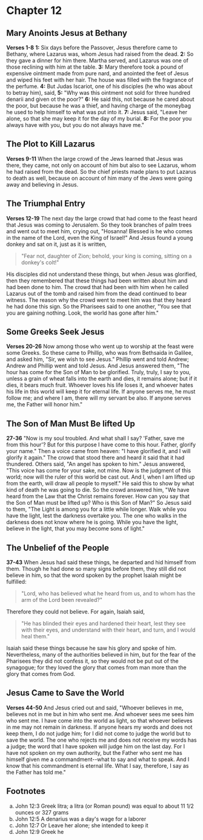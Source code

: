 # Chapter 12
## Mary Anoints Jesus at Bethany
**Verses 1-8**
**1:** Six days before the Passover, Jesus therefore came to Bethany, where Lazarus was, whom Jesus had raised from the dead.
**2:** So they gave a dinner for him there. Martha served, and Lazarus was one of those reclining with him at the table.
**3:** Mary therefore took a pound of expensive ointment made from pure nard, and anointed the feet of Jesus and wiped his feet with her hair. The house was filled with the fragrance of the perfume.
**4:** But Judas Iscariot, one of his disciples (he who was about to betray him), said,
**5:** "Why was this ointment not sold for three hundred denarii and given ot the poor?"
**6:** He said this, not because he cared about the poor, but because he was a thief, and having charge of the moneybag he used to help himself to what was put into it.
**7:** Jesus said, "Leave her alone, so that she may keep it for the day of my burial.
**8:** For the poor you always have with you, but you do not always have me."

## The Plot to Kill Lazarus
**Verses 9-11**
When the large crowd of the Jews learned that Jesus was there, they came, not only on account of him but also to see Lazarus, whom he had raised from the dead. So the chief priests made plans to put Lazarus to death as well, because on account of him many of the Jews were going away and believing in Jesus.

## The Triumphal Entry
**Verses 12-19**
The next day the large crowd that had come to the feast heard that Jesus was coming to Jerusalem. So they took branches of palm trees and went out to meet him, crying out, "Hosanna! Blessed is he who comes in the name of the Lord, even the King of Israel!" And Jesus found a young donkey and sat on it, just as it is written,

> "Fear not, daughter of Zion;
> behold, your king is coming,
> sitting on a donkey's colt!"

His disciples did not understand these things, but when Jesus was glorified, then they remembered that these things had been written about him and had been done to him. The crowd that had been with him when he called Lazarus out of the tomb and raised him from the dead continued to bear witness. The reason why the crowd went to meet him was that they heard he had done this sign. So the Pharisees said to one another, "You see that you are gaining nothing. Look, the world has gone after him."

## Some Greeks Seek Jesus
**Verses 20-26**
Now among those who went up to worship at the feast were some Greeks. So these came to Phillip, who was from Bethsaida in Galilee, and asked him, "Sir, we wish to see Jesus." Phillip went and told Andrew; Andrew and Phillip went and told Jesus. And Jesus answered them, "The hour has come for the Son of Man to be glorified. Truly, truly, I say to you, unless a grain of wheat falls into the earth and dies, it remains alone; but if it dies, it bears much fruit. Whoever loves his life loses it, and whoever hates his life in this world will keep it for eternal life. If anyone serves me, he must follow me; and where I am, there will my servant be also. If anyone serves me, the Father will honor him."

## The Son of Man Must Be lifted Up
**27-36**
"Now is my soul troubled. And what shall I say? 'Father, save me from this hour'? But for this purpose I have come to this hour. Father, glorify your name." Then a voice came from heaven: "I have glorified it, and I will glorify it again." The crowd that stood there and heard it said that it had thundered. Others said, "An angel has spoken to him." Jesus answered, "This voice has come for your sake, not mine. Now is the judgment of this world; now will the ruler of this world be cast out. And I, when I am lifted up from the earth, will draw all people to myself." He said this to show by what kind of death he was going to die. So the crowd answered him, "We have heard from the Law that the Christ remains forever. How can you say that the Son of Man must be lifted up? Who is this Son of Man?" So Jesus said to them, "The Light is among you for a little while longer. Walk while you have the light, lest the darkness overtake you. The one who walks in the darkness does not know where he is going. While you have the light, believe in the light, that you may become sons of light."

## The Unbelief of the People
**37-43**
When Jesus had said these things, he departed and hid himself from them. Though he had done so many signs before them, they still did not believe in him, so that the word spoken by the prophet Isaiah might be fulfilled:

> "Lord, who has believed what he heard from us,
> and to whom has the arm of the Lord been revealed?"

Therefore they could not believe. For again, Isaiah said,

> "He has blinded their eyes
> and hardened their heart,
> lest they see with their eyes,
> and understand with their heart, and turn,
> and I would heal them."

Isaiah said these things because he saw his glory and spoke of him. Nevertheless, many of the authorities believed in him, but for the fear of the Pharisees they did not confess it, so they would not be put out of the synagogue; for they loved the glory that comes from man more than the glory that comes from God.

## Jesus Came to Save the World
**Verses 44-50**
And Jesus cried out and said, "Whoever believes in me, believes not in me but in him who sent me. And whoever sees me sees him who sent me. I have come into the world as light, so that whoever believes in me may not remain in darkness. If anyone hears my words and does not keep them, I do not judge him; for I did not come to judge the world but to save the world. The one who rejects me and does not receive my words has a judge; the word that I have spoken will judge him on the last day. For I have not spoken on my own authority, but the Father who sent me has himself given me a commandment--what to say and what to speak. And I know that his commandment is eternal life. What I say, therefore, I say as the Father has told me."

## Footnotes

<ol type='a'>
	<li>John 12:3 Greek litra; a litra (or Roman pound) was equal to about 11 1/2 ounces or 327 grams</li>
	<li>John 12:5 A denarius was a day&#x27;s wage for a laborer</li>
	<li>John 12:7 Or Leave her alone; she intended to keep it</li>
	<li>John 12:9 Greek he</li>
</ol>
